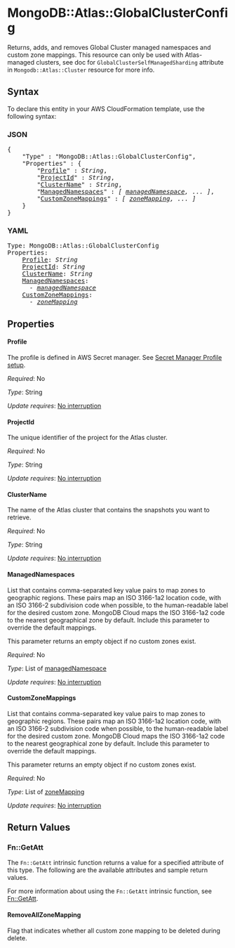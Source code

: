 # MongoDB::Atlas::GlobalClusterConfig

Returns, adds, and removes Global Cluster managed namespaces and custom zone mappings. This resource can only be used with Atlas-managed clusters, see doc for `GlobalClusterSelfManagedSharding` attribute in `Mongodb::Atlas::Cluster` resource for more info.

## Syntax

To declare this entity in your AWS CloudFormation template, use the following syntax:

### JSON

<pre>
{
    "Type" : "MongoDB::Atlas::GlobalClusterConfig",
    "Properties" : {
        "<a href="#profile" title="Profile">Profile</a>" : <i>String</i>,
        "<a href="#projectid" title="ProjectId">ProjectId</a>" : <i>String</i>,
        "<a href="#clustername" title="ClusterName">ClusterName</a>" : <i>String</i>,
        "<a href="#managednamespaces" title="ManagedNamespaces">ManagedNamespaces</a>" : <i>[ <a href="managednamespace.md">managedNamespace</a>, ... ]</i>,
        "<a href="#customzonemappings" title="CustomZoneMappings">CustomZoneMappings</a>" : <i>[ <a href="zonemapping.md">zoneMapping</a>, ... ]</i>
    }
}
</pre>

### YAML

<pre>
Type: MongoDB::Atlas::GlobalClusterConfig
Properties:
    <a href="#profile" title="Profile">Profile</a>: <i>String</i>
    <a href="#projectid" title="ProjectId">ProjectId</a>: <i>String</i>
    <a href="#clustername" title="ClusterName">ClusterName</a>: <i>String</i>
    <a href="#managednamespaces" title="ManagedNamespaces">ManagedNamespaces</a>: <i>
      - <a href="managednamespace.md">managedNamespace</a></i>
    <a href="#customzonemappings" title="CustomZoneMappings">CustomZoneMappings</a>: <i>
      - <a href="zonemapping.md">zoneMapping</a></i>
</pre>

## Properties

#### Profile

The profile is defined in AWS Secret manager. See [Secret Manager Profile setup](../../../examples/profile-secret.yaml).

_Required_: No

_Type_: String

_Update requires_: [No interruption](https://docs.aws.amazon.com/AWSCloudFormation/latest/UserGuide/using-cfn-updating-stacks-update-behaviors.html#update-no-interrupt)

#### ProjectId

The unique identifier of the project for the Atlas cluster.

_Required_: No

_Type_: String

_Update requires_: [No interruption](https://docs.aws.amazon.com/AWSCloudFormation/latest/UserGuide/using-cfn-updating-stacks-update-behaviors.html#update-no-interrupt)

#### ClusterName

The name of the Atlas cluster that contains the snapshots you want to retrieve.

_Required_: No

_Type_: String

_Update requires_: [No interruption](https://docs.aws.amazon.com/AWSCloudFormation/latest/UserGuide/using-cfn-updating-stacks-update-behaviors.html#update-no-interrupt)

#### ManagedNamespaces

List that contains comma-separated key value pairs to map zones to geographic regions. These pairs map an ISO 3166-1a2 location code, with an ISO 3166-2 subdivision code when possible, to the human-readable label for the desired custom zone. MongoDB Cloud maps the ISO 3166-1a2 code to the nearest geographical zone by default. Include this parameter to override the default mappings.

This parameter returns an empty object if no custom zones exist.

_Required_: No

_Type_: List of <a href="managednamespace.md">managedNamespace</a>

_Update requires_: [No interruption](https://docs.aws.amazon.com/AWSCloudFormation/latest/UserGuide/using-cfn-updating-stacks-update-behaviors.html#update-no-interrupt)

#### CustomZoneMappings

List that contains comma-separated key value pairs to map zones to geographic regions. These pairs map an ISO 3166-1a2 location code, with an ISO 3166-2 subdivision code when possible, to the human-readable label for the desired custom zone. MongoDB Cloud maps the ISO 3166-1a2 code to the nearest geographical zone by default. Include this parameter to override the default mappings.

This parameter returns an empty object if no custom zones exist.

_Required_: No

_Type_: List of <a href="zonemapping.md">zoneMapping</a>

_Update requires_: [No interruption](https://docs.aws.amazon.com/AWSCloudFormation/latest/UserGuide/using-cfn-updating-stacks-update-behaviors.html#update-no-interrupt)

## Return Values

### Fn::GetAtt

The `Fn::GetAtt` intrinsic function returns a value for a specified attribute of this type. The following are the available attributes and sample return values.

For more information about using the `Fn::GetAtt` intrinsic function, see [Fn::GetAtt](https://docs.aws.amazon.com/AWSCloudFormation/latest/UserGuide/intrinsic-function-reference-getatt.html).

#### RemoveAllZoneMapping

Flag that indicates whether all custom zone mapping to be deleted during delete.


